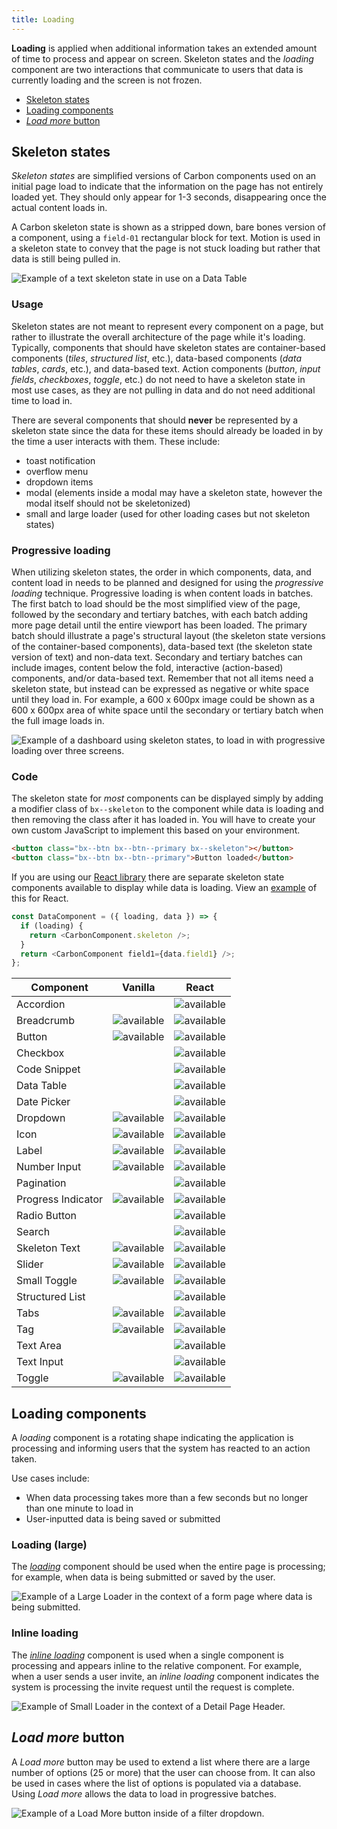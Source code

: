 ```yaml
---
title: Loading
---
```


**Loading** is applied when additional information takes an extended amount of time to process and appear on screen. Skeleton states and the _loading_ component are two interactions that communicate to users that data is currently loading and the screen is not frozen.

<anchor-links>
<ul>
    <li><a href="#skeleton-states">Skeleton states</a></li>
    <li><a href="#loading-components">Loading components</a></li>
  <li><a href="#load-more-button"><em>Load more</em> button</a></li>
</ul>
</anchor-links>

## Skeleton states

_Skeleton states_ are simplified versions of Carbon components used on an initial page load to indicate that the information on the page has not entirely loaded yet. They should only appear for 1-3 seconds, disappearing once the actual content loads in.

A Carbon skeleton state is shown as a stripped down, bare bones version of a component, using a `field-01` rectangular block for text. Motion is used in a skeleton state to convey that the page is not stuck loading but rather that data is still being pulled in.

<image-component cols="8" caption="Example of a text skeleton state in a data table.">

![Example of a text skeleton state in use on a Data Table](images/data-table-skeleton-state.gif)

</image-component>

### Usage

Skeleton states are not meant to represent every component on a page, but rather to illustrate the overall architecture of the page while it's loading. Typically, components that should have skeleton states are container-based components (_tiles_, _structured list_, etc.), data-based components (_data tables_, _cards_, etc.), and data-based text. Action components (_button_, _input fields_, _checkboxes_, _toggle_, etc.) do not need to have a skeleton state in most use cases, as they are not pulling in data and do not need additional time to load in.

There are several components that should **never** be represented by a skeleton state since the data for these items should already be loaded in by the time a user interacts with them. These include:

- toast notification
- overflow menu
- dropdown items
- modal (elements inside a modal may have a skeleton state, however the modal itself should not be skeletonized)
- small and large loader (used for other loading cases but not skeleton states)

### Progressive loading

When utilizing skeleton states, the order in which components, data, and content load in needs to be planned and designed for using the _progressive loading_ technique. Progressive loading is when content loads in batches. The first batch to load should be the most simplified view of the page, followed by the secondary and tertiary batches, with each batch adding more page detail until the entire viewport has been loaded. The primary batch should illustrate a page's structural layout (the skeleton state versions of the container-based components), data-based text (the skeleton state version of text) and non-data text. Secondary and tertiary batches can include images, content below the fold, interactive (action-based) components, and/or data-based text. Remember that not all items need a skeleton state, but instead can be expressed as negative or white space until they load in. For example, a 600 x 600px image could be shown as a 600 x 600px area of white space until the secondary or tertiary batch when the full image loads in.

<image-component cols="8" caption="Example of a dashboard using skeleton states to demonstrate progressive loading">

![Example of a dashboard using skeleton states, to load in with progressive loading over three screens.](images/Progressive-Loading.png)

</image-component>

### Code

The skeleton state for _most_ components can be displayed simply by adding a modifier class of `bx--skeleton` to the component while data is loading and then removing the class after it has loaded in. You will have to create your own custom JavaScript to implement this based on your environment.

```html
<button class="bx--btn bx--btn--primary bx--skeleton"></button>
<button class="bx--btn bx--btn--primary">Button loaded</button>
```

If you are using our [React library](http://react.carbondesignsystem.com/) there are separate skeleton state components available to display while data is loading. View an [example](https://codesandbox.io/s/wq264y43k8) of this for React.

```javascript
const DataComponent = ({ loading, data }) => {
  if (loading) {
    return <CarbonComponent.skeleton />;
  }
  return <CarbonComponent field1={data.field1} />;
};
```

| Component          | Vanilla                                   | React                                     |
| ------------------ | ----------------------------------------- | ----------------------------------------- |
| Accordion          |                                           | ![available](images/checkmark--glyph.svg) |
| Breadcrumb         | ![available](images/checkmark--glyph.svg) | ![available](images/checkmark--glyph.svg) |
| Button             | ![available](images/checkmark--glyph.svg) | ![available](images/checkmark--glyph.svg) |
| Checkbox           |                                           | ![available](images/checkmark--glyph.svg) |
| Code Snippet       |                                           | ![available](images/checkmark--glyph.svg) |
| Data Table         |                                           | ![available](images/checkmark--glyph.svg) |
| Date Picker        |                                           | ![available](images/checkmark--glyph.svg) |
| Dropdown           | ![available](images/checkmark--glyph.svg) | ![available](images/checkmark--glyph.svg) |
| Icon               | ![available](images/checkmark--glyph.svg) | ![available](images/checkmark--glyph.svg) |
| Label              | ![available](images/checkmark--glyph.svg) | ![available](images/checkmark--glyph.svg) |
| Number Input       | ![available](images/checkmark--glyph.svg) | ![available](images/checkmark--glyph.svg) |
| Pagination         |                                           | ![available](images/checkmark--glyph.svg) |
| Progress Indicator | ![available](images/checkmark--glyph.svg) | ![available](images/checkmark--glyph.svg) |
| Radio Button       |                                           | ![available](images/checkmark--glyph.svg) |
| Search             |                                           | ![available](images/checkmark--glyph.svg) |
| Skeleton Text      | ![available](images/checkmark--glyph.svg) | ![available](images/checkmark--glyph.svg) |
| Slider             | ![available](images/checkmark--glyph.svg) | ![available](images/checkmark--glyph.svg) |
| Small Toggle       | ![available](images/checkmark--glyph.svg) | ![available](images/checkmark--glyph.svg) |
| Structured List    |                                           | ![available](images/checkmark--glyph.svg) |
| Tabs               | ![available](images/checkmark--glyph.svg) | ![available](images/checkmark--glyph.svg) |
| Tag                | ![available](images/checkmark--glyph.svg) | ![available](images/checkmark--glyph.svg) |
| Text Area          |                                           | ![available](images/checkmark--glyph.svg) |
| Text Input         |                                           | ![available](images/checkmark--glyph.svg) |
| Toggle             | ![available](images/checkmark--glyph.svg) | ![available](images/checkmark--glyph.svg) |

## Loading components

A _loading_ component is a rotating shape indicating the application is processing and informing users that the system has reacted to an action taken.

Use cases include:

- When data processing takes more than a few seconds but no longer than one minute to load in
- User-inputted data is being saved or submitted

### Loading (large)

The [_loading_](/components/loading/code) component should be used when the entire page is processing; for example, when data is being submitted or saved by the user.

<image-component cols="8" caption="Example of a large loader in context.">

![Example of a Large Loader in the context of a form page where data is being submitted.](images/Large-Loader.png)

</image-component>

### Inline loading

The [_inline loading_](/components/inline-loading/code) component is used when a single component is processing and appears inline to the relative component. For example, when a user sends a user invite, an _inline loading_ component indicates the system is processing the invite request until the request is complete.

<image-component cols="8" caption="Example of inline loader in context.">

![Example of Small Loader in the context of a Detail Page Header.](images/inline-loading-animated.gif)

</image-component>

## _Load more_ button

A _Load more_ button may be used to extend a list where there are a large number of options (25 or more) that the user can choose from. It can also be used in cases where the list of options is populated via a database. Using _Load more_ allows the data to load in progressive batches.

<image-component cols="8" caption="Example of Load more button in context.">

![Example of a _Load More_ button inside of a filter dropdown.](images/load-more.png)

</image-component>

<!--## Progress Loader

A _progress loader_ is used to represent a specific load time for an item. This amount of time, whatever unit, can be measured based on actual events.

Use cases for a progress loader include:

- A file being uploaded (0 to 100%)
- A new item being provisioned (0 to 10 minutes)

*Example gif of file being uploaded (Is this the best use case?*-->
